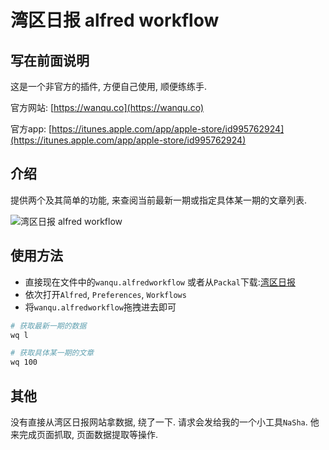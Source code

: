 # 湾区日报 alfred workflow

## 写在前面说明

这是一个非官方的插件, 方便自己使用, 顺便练练手.

官方网站: [https://wanqu.co](https://wanqu.co)

官方app: [https://itunes.apple.com/app/apple-store/id995762924](https://itunes.apple.com/app/apple-store/id995762924)

## 介绍

提供两个及其简单的功能, 来查阅当前最新一期或指定具体某一期的文章列表.

![湾区日报 alfred workflow](https://raw.githubusercontent.com/yPangXie/wanqu-workflow/master/screenshot/wanqu-screenshot.png)

## 使用方法

 - 直接现在文件中的`wanqu.alfredworkflow` 或者从`Packal`下载:[湾区日报](http://www.packal.org/workflow/wan-qu-ri-bao)
 - 依次打开`Alfred`, `Preferences`, `Workflows`
 - 将`wanqu.alfredworkflow`拖拽进去即可

```bash
# 获取最新一期的数据
wq l

# 获取具体某一期的文章
wq 100
```

## 其他

没有直接从湾区日报网站拿数据, 绕了一下. 请求会发给我的一个小工具`NaSha`. 他来完成页面抓取, 页面数据提取等操作.
